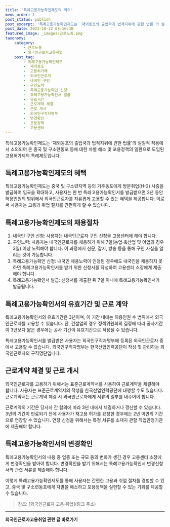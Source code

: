 ```yaml
---
title: '특례고용가능확인제도의 의의'
menu_order: 1
post_status: publish
post_excerpt: '특례고용가능확인제도는  재외동포의 출입국과 법적지위에 관한 법률 의 실질적 적용에서 소외되어 온 중국 및 구소련동포 등에 대한 차별 해소 및 포용정책의 일환으로 도입된 고용허가제의 특례제도입니다.'
post_date: 2023-10-22 08:16:30
featured_image: _images/근로노동.png
taxonomy:
    category:
        - 근로노동
        - 외국인근로자고용취업
    post_tag:
        - 특례고용가능확인제도
        -  재외동포
        -  고용허가제
        -  외국인근로자
        -  내국인 구인
        -  구인노력
        -  특례고용가능확인 신청
        -  특례고용가능확인서 발급
        -  유효기간
        -  근로계약 체결
        -  근로 개시
        -  외국인구직자명부
        -  변경확인
        -  포용정책
        -  고용센터
---
```



특례고용가능확인제도는 '재외동포의 출입국과 법적지위에 관한 법률'의 실질적 적용에서 소외되어 온 중국 및 구소련동포 등에 대한 차별 해소 및 포용정책의 일환으로 도입된 고용허가제의 특례제도입니다.

## 특례고용가능확인제도의 혜택

특례고용가능확인제도는 중국 및 구소련지역 등의 거주동포에게 방문취업(H-2) 사증을 발급하여 입국을 확대하고, 사용자는 한 번 특례고용가능확인서를 발급받으면 3년 동안 허용인원의 범위에서 외국인근로자를 자유롭게 고용할 수 있는 혜택을 제공합니다. 이로써 사용자는 고용과 취업 절차를 간편하게 할 수 있습니다.

## 특례고용가능확인제도의 채용절차

1. 내국인 구인 신청: 사용자는 내국인근로자 구인 신청을 고용센터에 해야 합니다.
2. 구인노력: 사용자는 내국인근로자를 채용하기 위해 7일(농업·축산업 및 어업의 경우 3일) 이상 노력해야 합니다. 이 과정에서 신문, 잡지, 방송 등을 통해 구인 사실을 알리는 것이 가능합니다.
3. 특례고용가능확인 신청: 내국인 채용노력이 인정된 경우에도 내국인을 채용하지 못하면 특례고용가능확인서를 받기 위한 신청서를 작성하여 고용센터 소장에게 제출해야 합니다.
4. 특례고용가능확인서 발급: 신청서를 제출한 뒤 7일 이내에 특례고용가능확인서가 발급됩니다.

## 특례고용가능확인서의 유효기간 및 근로 계약

특례고용가능확인서의 유효기간은 3년이며, 이 기간 내에는 허용인원 수 범위에서 외국인근로자를 고용할 수 있습니다. 단, 건설업의 경우 정책위원회의 결정에 따라 공사기간이 3년보다 짧은 경우에는 공사 기간이 유효기간으로 적용될 수 있습니다.

특례고용가능확인서를 발급받은 사용자는 외국인구직자명부에 등록된 외국인근로자 중에서 고용할 수 있습니다. 외국인구직자명부는 한국산업인력공단이 작성 및 관리하는 외국인근로자의 구직명단입니다.

## 근로계약 체결 및 근로 개시

외국인근로자를 고용하기 위해서는 표준근로계약서를 사용하여 근로계약을 체결해야 합니다. 사용자는 표준근로계약서의 작성을 한국산업인력공단에 대행할 수도 있습니다. 근로계약서는 근로계약 체결 시 외국인근로자에게 서류의 일부를 내주어야 합니다.

근로계약의 기간은 당사자 간 합의에 따라 3년 내에서 체결하거나 갱신할 수 있습니다. 3년의 기간이 만료되기 전에 사용자가 재고용 허가를 요청한 경우에는 2년 미만의 기간으로 연장할 수 있습니다. 연장 신청을 위해서는 특정 서류를 소재지 관할 직업안정기관에 제출해야 합니다.

## 특례고용가능확인서의 변경확인

특례고용가능확인서의 내용 중 업종 또는 규모 등의 변화가 생긴 경우 고용센터 소장에게 변경확인을 받아야 합니다. 변경확인을 받기 위해서는 특례고용가능확인서 변경신청서와 관련 서류를 제출해야 합니다.

이렇게 특례고용가능확인제도를 통해 사용자는 간편한 고용과 취업 절차를 경험할 수 있고, 중국 및 구소련동포에게 차별을 해소하고 포용정책을 실현할 수 있는 기회를 제공할 수 있습니다.

> 참조: [외국인근로자 고용·취업](링크 주소)
<!-- wp:separator -->
<hr class="wp-block-separator has-alpha-channel-opacity"/>
<!-- /wp:separator -->

<!-- wp:group {"backgroundColor":"base","layout":{"type":"constrained"}} -->
<div class="wp-block-group has-base-background-color has-background"><!-- wp:paragraph {"align":"center","fontSize":"medium"} -->
<p class="has-text-align-center has-large-font-size"><strong>외국인근로자고용취업 관련 글 바로가기</strong></p>
<!-- /wp:paragraph -->


<!-- wp:latest-posts
{"categories":[{"id":10884,"count":19,"description":"","link":"https://uknowlaw.com/category/%ec%99%b8%ea%b5%ad%ec%9d%b8%ea%b7%bc%eb%a1%9c%ec%9e%90%ea%b3%a0%ec%9a%a9%ec%b7%a8%ec%97%85/","name":"외국인근로자고용취업","slug":"외국인근로자고용취업","taxonomy":"category","parent":0,"meta":[],"_links":{"self":[{"href":"https://uknowlaw.com/wp-json/wp/v2/categories/10884"}],"collection":[{"href":"https://uknowlaw.com/wp-json/wp/v2/categories"}],"about":[{"href":"https://uknowlaw.com/wp-json/wp/v2/taxonomies/category"}],"wp:post_type":[{"href":"https://uknowlaw.com/wp-json/wp/v2/posts?categories=10884"}],"curies":[{"name":"wp","href":"https://api.w.org/{rel}","templated":true}]}}],"postsToShow":100,"excerptLength":28,"postLayout":"grid","columns":2,"featuredImageAlign":"left","featuredImageSizeSlug":"large","fontSize":18px} /--></div>
<!-- /wp:group -->